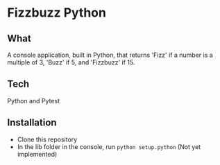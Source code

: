 # Fizzbuzz Python

## What

A console application, built in Python, that returns 'Fizz' if a number is a multiple of 3, 'Buzz' if 5, and 'Fizzbuzz' if 15.

## Tech

Python and Pytest

## Installation

- Clone this repository
- In the lib folder in the console, run `python setup.python` (Not yet implemented)
